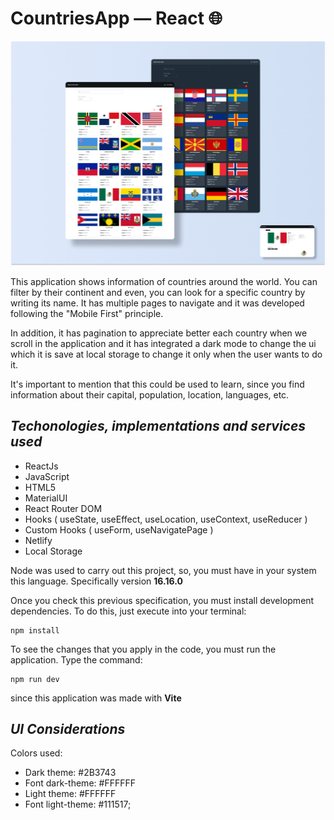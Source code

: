 # CountriesApp &mdash; React 🌐

<img src="./assets/design/Countries-coverpage.png" width="700" alt="Countries coverpage" />

This application shows information of countries around the world. You can filter by their continent and even, you can look for a specific country by writing its name. It has multiple pages to navigate and it was developed following the "Mobile First" principle.

In addition, it has pagination to appreciate better each country when we scroll in the application and it has integrated a dark mode to change the ui which it is save at local storage to change it only when the user wants to do it. 

It's important to mention that this could be used to learn, since you find information about their capital, population, location, languages, etc.   

## ***Techonologies, implementations and services used***

  * ReactJs
  * JavaScript
  * HTML5
  * MaterialUI
  * React Router DOM
  * Hooks ( useState, useEffect, useLocation, useContext, useReducer )
  * Custom Hooks ( useForm, useNavigatePage )
  * Netlify
  * Local Storage

Node was used to carry out this project, so, you must have in your system this language. Specifically version **16.16.0** 

Once you check this previous specification, you must install development dependencies. To do this, just execute into your terminal:

```
npm install
```

To see the changes that you apply in the code, you must run the application. Type the command: 

```
npm run dev
```

since this application was made with **Vite**

## ***UI Considerations***

Colors used: 
  * Dark theme: #2B3743
  * Font dark-theme: #FFFFFF
  * Light theme: #FFFFFF
  * Font light-theme: #111517;